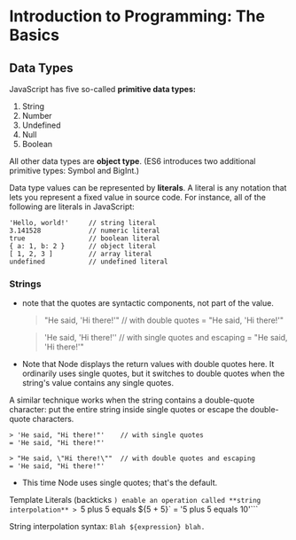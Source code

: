 # Introduction to Programming: The Basics

## Data Types

JavaScript has five so-called **primitive data types:**

1. String
2. Number
3. Undefined
4. Null
5. Boolean

All other data types are **object type**. (ES6 introduces two additional primitive types: Symbol and BigInt.)

Data type values can be represented by **literals**. A literal is any notation that lets you represent a fixed value in source code. For instance, all of the following are literals in JavaScript:

    'Hello, world!'     // string literal
    3.141528            // numeric literal
    true                // boolean literal
    { a: 1, b: 2 }      // object literal
    [ 1, 2, 3 ]         // array literal
    undefined           // undefined literal

### Strings
- note that the quotes are syntactic components, not part of the value.

    > "He said, 'Hi there!'"    // with double quotes
    = "He said, 'Hi there!'"

    > 'He said, \'Hi there!\''  // with single quotes and escaping
    = "He said, 'Hi there!'"

- Note that Node displays the return values with double quotes here. It ordinarily uses single quotes, but it switches to double quotes when the string's value contains any single quotes.

A similar technique works when the string contains a double-quote character: put the entire string inside single quotes or escape the double-quote characters.

    > 'He said, "Hi there!"'    // with single quotes
    = 'He said, "Hi there!"'

    > "He said, \"Hi there!\""  // with double quotes and escaping
    = 'He said, "Hi there!"'
- This time Node uses single quotes; that's the default.

Template Literals (backticks `) enable an operation called **string interpolation**
    > `5 plus 5 equals ${5 + 5}`
    = '5 plus 5 equals 10'```

String interpolation syntax:
`Blah ${expression} blah.`